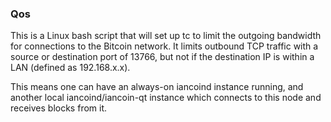 ### Qos ###

This is a Linux bash script that will set up tc to limit the outgoing bandwidth for connections to the Bitcoin network. It limits outbound TCP traffic with a source or destination port of 13766, but not if the destination IP is within a LAN (defined as 192.168.x.x).

This means one can have an always-on iancoind instance running, and another local iancoind/iancoin-qt instance which connects to this node and receives blocks from it.

